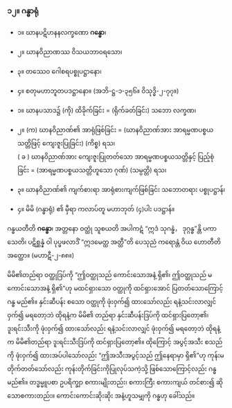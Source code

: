 ### ၁၂။ ဂန္ဓာရုံ

- ၁။ ဃာနပဋိဟနနလက္ခဏော **ဂန္ဓော**၊
- ၂။ ဃာနဝိညာဏဿ ဝိသယဘာ၀ရသော၊
- ၃။ တဿေ၀ ဂေါစရပစ္စုပဋ္ဌာနော၊
- ၄။ စတုမဟာဘူတပဒဋ္ဌာနော။ (အဘိ-ဋ္ဌ-၁-၃၅၆။ ဝိသုဒ္ဓိ-၂-၇၇။)

- ၁။ ဃာနပသာဒ၌ (ကို) ထိခိုက်ခြင်း = (ရိုက်ခတ်ခြင်း) သဘော <r>လက္ခဏ၊</r> 
- ၂။ (က) ဃာနဝိညာဏ်၏ အာရုံဖြစ်ခြင်း = (ဃာနဝိညာဏ်အား အာရမ္မဏပစ္စယသတ္တိဖြင့် ကျေးဇူးပြုခြင်း) </r>(ကိစ္စ) ရသ၊</r> <br>( ခ ) ဃာနဝိညာဏ်အား ကျေးဇူးပြုတတ်သော အာရမ္မဏပစ္စယသတ္တိနှင့် ပြည့်စုံခြင်း = (အာရမ္မဏပစ္စယသတ္တိဟူသော ဂုဏ်) <r>(သမ္ပတ္တိ) ရသ၊</r>
- ၃။ ဃာနဝိညာဏ်၏ ကျက်စားရာ အာရုံစားကျက်ဖြစ်ခြင်း သဘောတရား <r>ပစ္စုပဋ္ဌာန်၊</r>
- ၄။ မိမိ (ဂန္ဓာရုံ) ၏ မှီရာ ကလာပ်တူ မဟာဘုတ် (၄)ပါး <r>ပဒဋ္ဌာန်။</r>

ဂန္ဓယတီတိ **ဂန္ဓော**၊ အတ္တနော ဝတ္ထုံ သူစယတိ အပါကဋံ “ဣဒံ သုဂန္ဓံ， ဒုဂ္ဂန္ဓ”န္တိ ပကာသေတိ၊ ပဋိစ္ဆန္နံ ဝါ ပုပ္ဖဖလာဒိံ “ဣဒမေတ္ထ အတ္ထီ”တိ ပေသုညံ ကရောန္တံ ဝိယ ဟောတီတိ အတ္ထော။ (မဟာဋီ-၂-၈၈။) 

မိမိ၏တည်ရာ ဝတ္ထုဒြပ်ကို “ဤဝတ္ထုသည် ကောင်းသောအနံ့ ရှိ၏၊ ဤဝတ္ထုသည် မကောင်းသောအနံ့ ရှိ၏”ဟု မထင်ရှားသော ဝတ္ထုကို ထင်ရှားအောင် ပြတတ်သောကြောင့် ဂန္ဓ မည်၏။ 
နှင်းဆီပန်း စသော ဝတ္ထုကို ဖုံးဝှက်၍ ထားသော်လည်း ရနံ့သင်းလာလျှင် ဝှက်၍ မရတော့ဘဲ ထိုရနံ့က မိမိ၏ တည်ရာ နှင်းဆီပန်းဒြပ်ကို ထင်ရှားပြတော့၏၊ ဒူးရင်းသီးကို ဖုံးဝှက်၍ ထားသော်လည်း ရနံ့သင်းလာလျှင် ဖုံးဝှက်၍ မရတော့ဘဲ ထိုရနံ့က မိမိ၏တည်ရာ ဒူးရင်းသီးဒြပ်ကို ထင်ရှားပြတော့၏။ 
ထိုကြောင့် အပွင့်အသီး စသည်ကို ဖုံးဝှက်၍ ထားအပ်ပါသော်လည်း “ဤအသီးအပွင့်သည် ဤနေရာမှာ ရှိ၏”ဟု ကုန်းမတိုက်တတ်သော်လည်း ကုန်းတိုက်ခြင်းကိုပြုလုပ်သကဲ့သို့ ဖြစ်သောကြောင့်လည်း ဂန္ဓ မည်၏။ 
တဒ္ဓမ္မူပစာ ဥပရိက္ချာ စကားမျိုးတည်း၊ စကားကြီး စကားကျယ် တင်စား၍ ဆိုသောစကားတည်း။ 
ကောင်းကောင်းဆိုးဆိုး အနံ့ဟူသမျှကို ဂန္ဓဟု ခေါ်သည်။